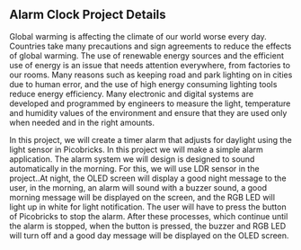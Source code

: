 ## Alarm Clock Project Details
Global warming is affecting the climate of our world worse every day. Countries take many precautions and sign agreements to reduce the effects of global warming. The use of renewable energy sources and the efficient use of energy is an issue that needs attention everywhere, from factories to our rooms. Many reasons such as keeping road and park lighting on in cities due to human error, and the use of high energy consuming lighting tools reduce energy efficiency. Many electronic and digital systems are developed and programmed by engineers to measure the light, temperature and humidity values of the environment and ensure that they are used only when needed and in the right amounts.

In this project, we will create a timer alarm that adjusts for daylight using the light sensor in Picobricks. In this project we will make a simple alarm application. The alarm system we will design is designed to sound automatically in the morning. For this, we will use LDR sensor in the project..At night, the OLED screen will display a good night message to the user, in the morning, an alarm will sound with a buzzer sound, a good morning message will be displayed on the screen, and the RGB LED will light up in white for light notification. The user will have to press the button of Picobricks to stop the alarm. After these processes, which continue until the alarm is stopped, when the button is pressed, the buzzer and RGB LED will turn off and a good day message will be displayed on the OLED screen.
